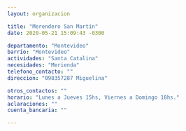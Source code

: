 ```yaml
---
layout: organizacion

title: "Merendero San Martín"
date: 2020-05-21 15:09:43 -0300

departamento: "Montevideo"
barrio: "Montevideo"
actividades: "Santa Catalina"
necesidades: "Merienda"
telefono_contacto: ""
direccion: "098357287 Miguelina"

otros_contactos: ""
horario: "Lunes a Jueves 15hs, Viernes a Domingo 18hs."
aclaraciones: ""
cuenta_bancaria: ""

---
```


